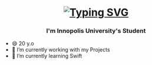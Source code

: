 <h1 align="center"><a href="https://git.io/typing-svg"><img src="https://readme-typing-svg.demolab.com?font=Fira+Code&weight=800&size=40&pause=1000&color=5B3AF7&center=true&width=700&height=100&lines=Hi+there+%F0%9F%91%8B.+I'm+SHREDDING" alt="Typing SVG" /></a></h1>

<h3 align="center">I'm Innopolis University's Student</h3>

- 😄 20 y.o
- 🔭 I’m currently working with my Projects
- 🌱 I’m currently learning Swift

<!--
![YouTube Music](https://img.shields.io/badge/YouTube_Music-FF0000?style=for-the-badge&logo=youtube-music&logoColor=white) ![YouTube Music](https://img.shields.io/badge/YouTube_Music-FF0000?style=for-the-badge&logo=youtube-music&logoColor=white)

<a href="https://appsol.ru">![Discord](https://img.shields.io/badge/Discord-%235865F2.svg?style=for-the-badge&logo=discord&logoColor=white)</a>


**SHREDDING8/SHREDDING8** is a ✨ _special_ ✨ repository because its `README.md` (this file) appears on your GitHub profile.

Here are some ideas to get you started:

- 🤔 I’m looking for help with ...
- 💬 Ask me about ...
- 📫 How to reach me: ...
- 😄 Pronouns: ...
- ⚡ Fun fact: ...
-->
